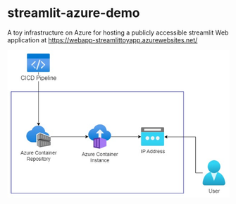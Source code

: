 # streamlit-azure-demo

A toy infrastructure on Azure for hosting a publicly accessible streamlit Web application at https://webapp-streamlittoyapp.azurewebsites.net/

![azure_streamlit_infra](azure_streamlit_infra.jpg)
